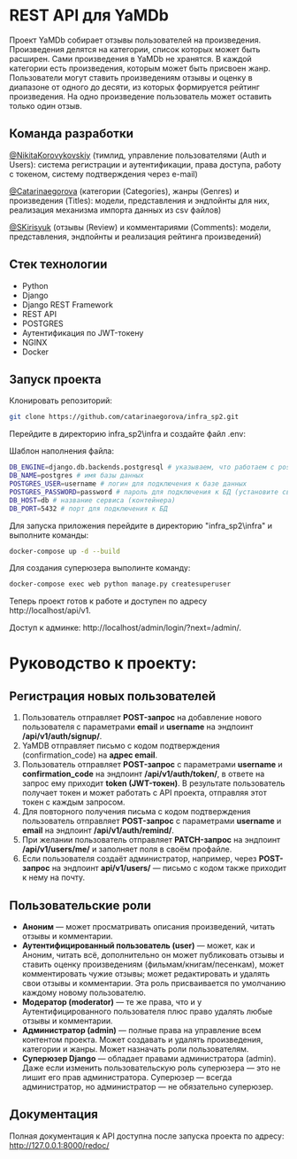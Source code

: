 # REST API для YaMDb

Проект YaMDb собирает отзывы пользователей на произведения. Произведения делятся на категории, список которых может быть расширен. Сами произведения в YaMDb не хранятся. В каждой категории есть произведения, которым может быть присвоен жанр.
Пользователи могут ставить произведениям отзывы и оценку в диапазоне от одного до десяти, из которых формируется рейтинг произведения. На одно произведение пользователь может оставить только один отзыв.

## Команда разработки
[@NikitaKorovykovskiy](https://github.com/NikitaKorovykovskiy) (тимлид, управление пользователями (Auth и Users): система регистрации и аутентификации, права доступа, работу с токеном, систему подтверждения через e-mail)

[@Catarinaegorova](https://github.com/catarinaegorova) (категории (Categories), жанры (Genres) и произведения (Titles): модели, представления и эндпойнты для них, реализация механизма импорта данных из csv файлов)

[@SKirisyuk](https://github.com/SKirisyuk) (отзывы (Review) и комментариями (Comments): модели, представления, эндпойнты и реализация рейтинга произведений)

## Стек технологии
- Python
- Django
- Django REST Framework
- REST API
- POSTGRES
- Аутентификация по JWT-токену
- NGINX
- Docker
    


## Запуск проекта

Клонировать репозиторий:

```sh
git clone https://github.com/catarinaegorova/infra_sp2.git
```

Перейдите в директорию infra_sp2\infra и создайте файл .env:

Шаблон наполнения файла:

```sh
DB_ENGINE=django.db.backends.postgresql # указываем, что работаем с postgresql
DB_NAME=postgres # имя базы данных
POSTGRES_USER=username # логин для подключения к базе данных
POSTGRES_PASSWORD=password # пароль для подключения к БД (установите свой)
DB_HOST=db # название сервиса (контейнера)
DB_PORT=5432 # порт для подключения к БД 
```
Для запуска приложения перейдите в директорию "infra_sp2\infra" и выполните команды:

```sh
docker-compose up -d --build
```
Для создания суперюзера выполинте команду:
```sh
docker-compose exec web python manage.py createsuperuser
```
Теперь проект готов к работе и доступен по адресу http://localhost/api/v1.

Доступ к админке: http://localhost/admin/login/?next=/admin/.

# Руководство к проекту:

## Регистрация новых пользователей
1. Пользователь отправляет **POST-запрос** на добавление нового пользователя с параметрами **email** и **username** на эндпоинт **/api/v1/auth/signup/**.
2. YaMDB отправляет письмо с кодом подтверждения (confirmation_code) на **адрес email**.
3. Пользователь отправляет **POST-запрос** с параметрами **username** и **confirmation_code** на эндпоинт **/api/v1/auth/token/**, в ответе на запрос ему приходит **token (JWT-токен)**. В результате пользователь получает токен и может работать с API проекта, отправляя этот токен с каждым запросом.
4. Для повторного получения письма с кодом подтверждения пользователь отправляет **POST-запрос** с параметрами **username** и **email** на эндпоинт **/api/v1/auth/remind/**.
5. При желании пользователь отправляет **PATCH-запрос** на эндпоинт **/api/v1/users/me/** и заполняет поля в своём профайле.
6. Если пользователя создаёт администратор, например, через **POST-запрос** на эндпоинт **api/v1/users/** — письмо с кодом также приходит к нему на почту.

## Пользовательские роли
- **Аноним** — может просматривать описания произведений, читать отзывы и комментарии.
- **Аутентифицированный пользователь (user)** — может, как и Аноним, читать всё, дополнительно он может публиковать отзывы и ставить оценку произведениям (фильмам/книгам/песенкам), может комментировать чужие отзывы; может редактировать и удалять свои отзывы и комментарии. Эта роль присваивается по умолчанию каждому новому пользователю.
- **Модератор (moderator)** — те же права, что и у Аутентифицированного пользователя плюс право удалять любые отзывы и комментарии.
- **Администратор (admin)** — полные права на управление всем контентом проекта. Может создавать и удалять произведения, категории и жанры. Может назначать роли пользователям.
- **Суперюзер Django** — обладает правами администратора (admin). Даже если изменить пользовательскую роль суперюзера — это не лишит его прав администратора. Суперюзер — всегда администратор, но администратор — не обязательно суперюзер.

## Документация

Полная документация к API доступна после запуска проекта по адресу: http://127.0.0.1:8000/redoc/ 
